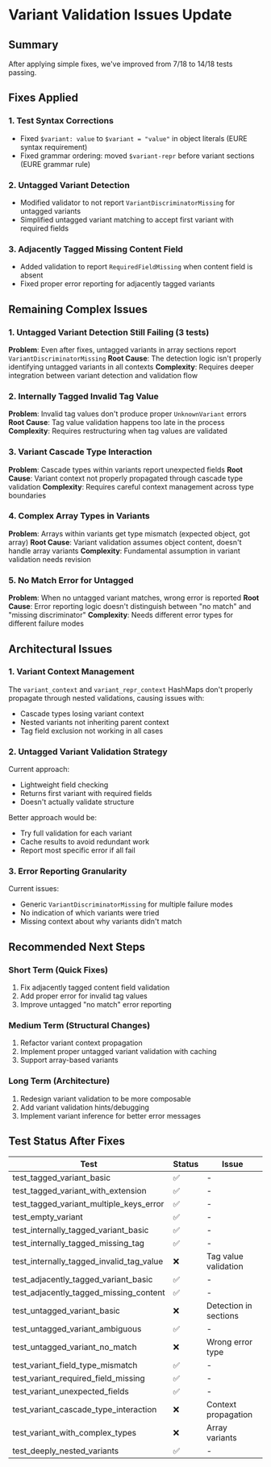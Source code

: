 # Variant Validation Issues Update

## Summary
After applying simple fixes, we've improved from 7/18 to 14/18 tests passing.

## Fixes Applied

### 1. Test Syntax Corrections
- Fixed `$variant: value` to `$variant = "value"` in object literals (EURE syntax requirement)
- Fixed grammar ordering: moved `$variant-repr` before variant sections (EURE grammar rule)

### 2. Untagged Variant Detection
- Modified validator to not report `VariantDiscriminatorMissing` for untagged variants
- Simplified untagged variant matching to accept first variant with required fields

### 3. Adjacently Tagged Missing Content Field
- Added validation to report `RequiredFieldMissing` when content field is absent
- Fixed proper error reporting for adjacently tagged variants

## Remaining Complex Issues

### 1. Untagged Variant Detection Still Failing (3 tests)
**Problem**: Even after fixes, untagged variants in array sections report `VariantDiscriminatorMissing`
**Root Cause**: The detection logic isn't properly identifying untagged variants in all contexts
**Complexity**: Requires deeper integration between variant detection and validation flow

### 2. Internally Tagged Invalid Tag Value  
**Problem**: Invalid tag values don't produce proper `UnknownVariant` errors
**Root Cause**: Tag value validation happens too late in the process
**Complexity**: Requires restructuring when tag values are validated

### 3. Variant Cascade Type Interaction
**Problem**: Cascade types within variants report unexpected fields
**Root Cause**: Variant context not properly propagated through cascade type validation
**Complexity**: Requires careful context management across type boundaries

### 4. Complex Array Types in Variants
**Problem**: Arrays within variants get type mismatch (expected object, got array)
**Root Cause**: Variant validation assumes object content, doesn't handle array variants
**Complexity**: Fundamental assumption in variant validation needs revision

### 5. No Match Error for Untagged
**Problem**: When no untagged variant matches, wrong error is reported
**Root Cause**: Error reporting logic doesn't distinguish between "no match" and "missing discriminator"
**Complexity**: Needs different error types for different failure modes

## Architectural Issues

### 1. Variant Context Management
The `variant_context` and `variant_repr_context` HashMaps don't properly propagate through nested validations, causing issues with:
- Cascade types losing variant context
- Nested variants not inheriting parent context
- Tag field exclusion not working in all cases

### 2. Untagged Variant Validation Strategy
Current approach:
- Lightweight field checking
- Returns first variant with required fields
- Doesn't actually validate structure

Better approach would be:
- Try full validation for each variant
- Cache results to avoid redundant work
- Report most specific error if all fail

### 3. Error Reporting Granularity
Current issues:
- Generic `VariantDiscriminatorMissing` for multiple failure modes
- No indication of which variants were tried
- Missing context about why variants didn't match

## Recommended Next Steps

### Short Term (Quick Fixes)
1. Fix adjacently tagged content field validation
2. Add proper error for invalid tag values
3. Improve untagged "no match" error reporting

### Medium Term (Structural Changes)
1. Refactor variant context propagation
2. Implement proper untagged variant validation with caching
3. Support array-based variants

### Long Term (Architecture)
1. Redesign variant validation to be more composable
2. Add variant validation hints/debugging
3. Implement variant inference for better error messages

## Test Status After Fixes

| Test | Status | Issue |
|------|--------|-------|
| test_tagged_variant_basic | ✅ | - |
| test_tagged_variant_with_extension | ✅ | - |
| test_tagged_variant_multiple_keys_error | ✅ | - |
| test_empty_variant | ✅ | - |
| test_internally_tagged_variant_basic | ✅ | - |
| test_internally_tagged_missing_tag | ✅ | - |
| test_internally_tagged_invalid_tag_value | ❌ | Tag value validation |
| test_adjacently_tagged_variant_basic | ✅ | - |
| test_adjacently_tagged_missing_content | ✅ | - |
| test_untagged_variant_basic | ❌ | Detection in sections |
| test_untagged_variant_ambiguous | ✅ | - |
| test_untagged_variant_no_match | ❌ | Wrong error type |
| test_variant_field_type_mismatch | ✅ | - |
| test_variant_required_field_missing | ✅ | - |
| test_variant_unexpected_fields | ✅ | - |
| test_variant_cascade_type_interaction | ❌ | Context propagation |
| test_variant_with_complex_types | ❌ | Array variants |
| test_deeply_nested_variants | ✅ | - |